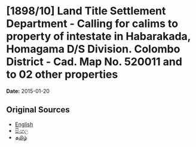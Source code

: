 # [1898/10] Land Title Settlement Department - Calling for calims to property of intestate in Habarakada, Homagama D/S Division. Colombo District - Cad. Map No. 520011 and to 02 other properties

**Date:** 2015-01-20

## Original Sources

- [English](https://documents.gov.lk/view/extra-gazettes/2015/1/1898-10_E.pdf)
- [සිංහල](https://documents.gov.lk/view/extra-gazettes/2015/1/1898-10_S.pdf)
- [தமிழ்](https://documents.gov.lk/view/extra-gazettes/2015/1/1898-10_T.pdf)
